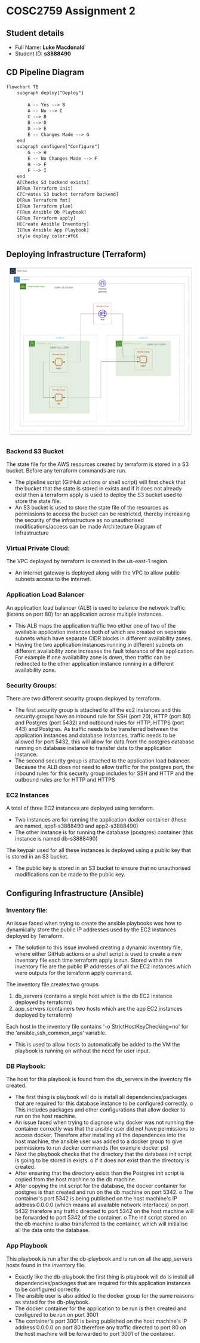 # COSC2759 Assignment 2

## Student details

- Full Name: **Luke Macdonald** 
- Student ID: **s3888490**

## CD Pipeline Diagram
```mermaid
flowchart TB
    subgraph deploy["Deploy"]
        
        A -- Yes --> B
        A -- No --> C
        C --> B
        B --> D
        D --> E    
        E -- Changes Made --> G
    end
    subgraph configure["Configure"]
        G --> H
        E -- No Changes Made --> F
        H --> F
        F --> I
    end
    A[Checks S3 backend exists]
    B[Run Terraform init]
    C[Creates S3 bucket terraform backend]
    D[Run Terraform fmt]
    E[Run Terraform plan]
    F[Run Ansible Db Playbook]
    G[Run Terraform apply]
    H[Create Ansible Inventory]
    I[Run Ansible App Playbook]
    style deploy color:#f66

```
## Deploying Infrastructure (Terraform)
<img src="aws-infrastructure.png" alt="AWS Infrastructure Diagram">

### Backend S3 Bucket
The state file for the AWS resources created by terraform is stored in a S3 bucket. Before any terraform commands are run.
-	The pipeline script (GitHub actions or shell script) will first check that the bucket that the state is stored in exists and if it does not already exist then a terraform apply is used to deploy the S3 bucket used to store the state file.
-	An  S3 bucket is used to store the state file of the resources as permissions to access the bucket can be restricted, thereby increasing the security of the infrastructure as no unauthorised modifications/access can be made
     Architecture Diagram of Infrastructure

### Virtual Private Cloud:
The VPC deployed by terraform is created in the us-east-1 region.
-	An internet gateway is deployed along with the VPC to allow public subnets access to the internet.

### Application Load Balancer
An application load balancer (ALB) is used to balance the network traffic (listens on port 80) for an application across multiple instances.
-	This ALB maps the application traffic two either one of two of the available application instances both of which are created on separate subnets which have separate CIDR blocks in different availability zones.
-	Having the two application instances running in different subnets on different availability zone increases the fault tolerance of the application. For example if one availability zone is down, then traffic can be redirected to the other application instance running in a different availability zone.
### Security Groups:
There are two different security groups deployed by terraform.
-	The first security group is attached to all the ec2 instances and this security groups have an inbound rule for SSH (port 20), HTTP (port 80) and Postgres (port 5432) and outbound rules for HTTP, HTTPS (port 443) and Postgres. As traffic needs to be transferred between the application instances and database instances, traffic needs to be allowed for port 5432, this will allow for data from the postgres database running on database instance to transfer data to the application instance.
-	The second security group is attached to the application load balancer. Because the ALB does not need to allow traffic for the postgres port, the inbound rules for this security group includes for SSH and HTTP and the outbound rules are for HTTP and HTTPS
### EC2 Instances
A total of three EC2 instances are deployed using terraform.
-	Two instances are for running the application docker container (these are named, app1-s3888490 and app2-s3888490)
-	The other instance is for running the database (postgres) container (this instance is named db-s3888490)

The keypair used for all these instances is deployed using a public key that is stored in an S3 bucket.
-	The public key is stored in an S3 bucket to ensure that no unauthorised modifications can be made to the public key.

## Configuring Infrastructure (Ansible)
### Inventory file:
An issue faced when trying to create the ansible playbooks was how to dynamically store the public IP addresses used by the EC2 instances deployed by Terraform.
-	The solution to this issue involved creating a dynamic inventory file, where either GitHub actions or a shell script is used to create a new inventory file each time terraform apply is run. Stored within the inventory file are the public IP addresses of all the EC2 instances which were outputs for the terraform apply command.

The inventory file creates two groups.
1.	db_servers (contains a single host which is the db EC2 instance deployed by terraform)
2.	app_servers (containers two hosts which are the app EC2 instances deployed by terraform)

Each host in the inventory file contains '-o StrictHostKeyChecking=no' for the ‘ansible_ssh_common_args’ variable.
-	This is used to allow hosts to automatically be added to the VM the playbook is running on without the need for user input.

### DB Playbook:
The host for this playbook is found from the db_servers in the inventory file created.
-	The first thing is playbook will do is install all dependencies/packages that are required for this database instance to be configured correctly.
     o	This includes packages and other configurations that allow docker to run on the host machine.
-	An issue faced when trying to diagnose why docker was not running the container correctly was that the ansible user did not have permissions to access docker. Therefore after installing all the dependences into the host machine, the ansible user was added to a docker group to give permissions to run docker commands (for example docker ps)
-	Next the playbook checks that the directory that the database init script is going to be stored in exists.
     o	If it does not exist than the directory is created.
-	After ensuring that the directory exists than the Postgres init script is copied from the host machine to the db machine.
-	After copying the init script for the database, the docker container for postgres is than created and run on the db machine on port 5342.
     o	The container's port 5342 is being published on the host machine's IP address 0.0.0.0 (which means all available network interfaces) on port 5432 therefore any traffic directed to port 5342 on the host machine will be forwarded to port 5342 of the container.
     o	The init script stored on the db machine is also transferred to the container, which will initialise all the data onto the database.
### App Playbook

This playbook is run after the db-playbook and is run on all the app_servers hosts found in the inventory file.
-	Exactly like the db-playbook the first thing is playbook will do is install all dependencies/packages that are required for this application instances to be configured correctly.
-	The ansible user is also added to the docker group for the same reasons as stated for the db-playbook.
-	The docker container for the application to be run is then created and configured to be run on port 3001
-	The container's port 3001 is being published on the host machine's IP address 0.0.0.0 on port 80 therefore any traffic directed to port 80 on the host machine will be forwarded to port 3001 of the container.